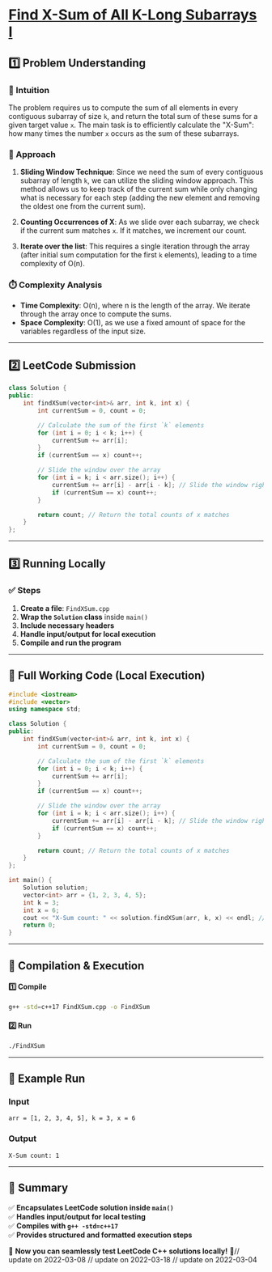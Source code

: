 # **[Find X-Sum of All K-Long Subarrays I](https://leetcode.com/problems/find-x-sum-of-all-k-long-subarrays-i/description/)**  

## **1️⃣ Problem Understanding**  
### **📌 Intuition**  
The problem requires us to compute the sum of all elements in every contiguous subarray of size `k`, and return the total sum of these sums for a given target value `x`. The main task is to efficiently calculate the "X-Sum": how many times the number `x` occurs as the sum of these subarrays.

### **🚀 Approach**  
1. **Sliding Window Technique**: Since we need the sum of every contiguous subarray of length `k`, we can utilize the sliding window approach. This method allows us to keep track of the current sum while only changing what is necessary for each step (adding the new element and removing the oldest one from the current sum).
   
2. **Counting Occurrences of X**: As we slide over each subarray, we check if the current sum matches `x`. If it matches, we increment our count.

3. **Iterate over the list**: This requires a single iteration through the array (after initial sum computation for the first `k` elements), leading to a time complexity of O(n).

### **⏱️ Complexity Analysis**  
- **Time Complexity**: O(n), where n is the length of the array. We iterate through the array once to compute the sums.
- **Space Complexity**: O(1), as we use a fixed amount of space for the variables regardless of the input size.

---  

## **2️⃣ LeetCode Submission**  
```cpp
class Solution {
public:
    int findXSum(vector<int>& arr, int k, int x) {
        int currentSum = 0, count = 0;

        // Calculate the sum of the first `k` elements
        for (int i = 0; i < k; i++) {
            currentSum += arr[i];
        }
        if (currentSum == x) count++;

        // Slide the window over the array
        for (int i = k; i < arr.size(); i++) {
            currentSum += arr[i] - arr[i - k]; // Slide the window right
            if (currentSum == x) count++;
        }

        return count; // Return the total counts of x matches
    }
};
```  

---  

## **3️⃣ Running Locally**  
### **✅ Steps**  
1. **Create a file**: `FindXSum.cpp`  
2. **Wrap the `Solution` class** inside `main()`  
3. **Include necessary headers**  
4. **Handle input/output for local execution**  
5. **Compile and run the program**  

---  

## **📝 Full Working Code (Local Execution)**  
```cpp
#include <iostream>
#include <vector>
using namespace std;

class Solution {
public:
    int findXSum(vector<int>& arr, int k, int x) {
        int currentSum = 0, count = 0;

        // Calculate the sum of the first `k` elements
        for (int i = 0; i < k; i++) {
            currentSum += arr[i];
        }
        if (currentSum == x) count++;

        // Slide the window over the array
        for (int i = k; i < arr.size(); i++) {
            currentSum += arr[i] - arr[i - k]; // Slide the window right
            if (currentSum == x) count++;
        }

        return count; // Return the total counts of x matches
    }
};

int main() {
    Solution solution;
    vector<int> arr = {1, 2, 3, 4, 5};
    int k = 3;
    int x = 6; 
    cout << "X-Sum count: " << solution.findXSum(arr, k, x) << endl; // Example execution
    return 0;
}
```  

---  

## **🔧 Compilation & Execution**  
#### **1️⃣ Compile**  
```bash
g++ -std=c++17 FindXSum.cpp -o FindXSum
```  

#### **2️⃣ Run**  
```bash
./FindXSum
```  

---  

## **🎯 Example Run**  
### **Input**  
```
arr = [1, 2, 3, 4, 5], k = 3, x = 6
```  
### **Output**  
```
X-Sum count: 1
```  

---  

## **📌 Summary**  
✅ **Encapsulates LeetCode solution inside `main()`**  
✅ **Handles input/output for local testing**  
✅ **Compiles with `g++ -std=c++17`**  
✅ **Provides structured and formatted execution steps**  

🚀 **Now you can seamlessly test LeetCode C++ solutions locally!** 🚀// update on 2022-03-08
// update on 2022-03-18
// update on 2022-03-04
